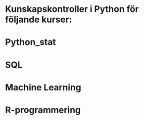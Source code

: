 # Kunskapskontroller i Python för följande kurser:
# Python_stat
# SQL
# Machine Learning
# R-programmering
